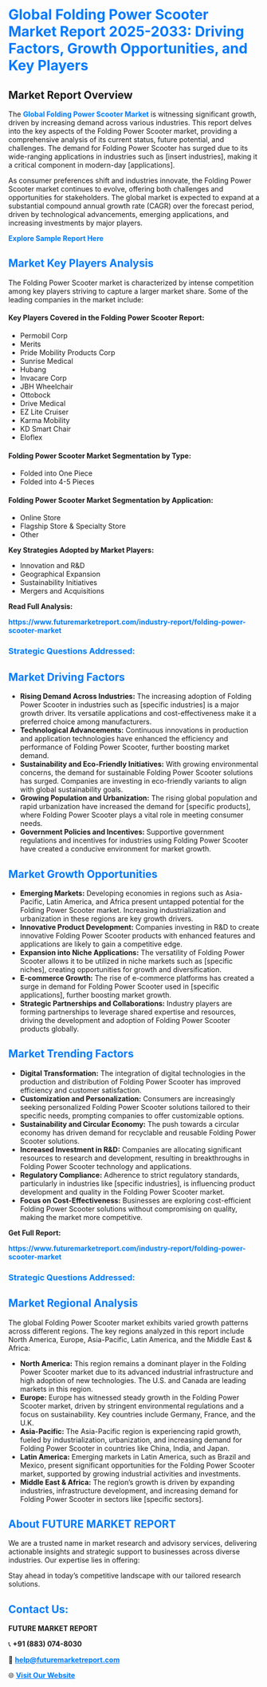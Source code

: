 <h1 style="color: #007BFF;">Global Folding Power Scooter Market Report 2025-2033: Driving Factors, Growth Opportunities, and Key Players</h1>

<section id="overview">
<h2>Market Report Overview</h2>
<p>The <a href="https://www.futuremarketreport.com/industry-report/folding-power-scooter-market" style="color: #007BFF; text-decoration: none;"><strong>Global Folding Power Scooter Market</strong></a> is witnessing significant growth, driven by increasing demand across various industries. This report delves into the key aspects of the Folding Power Scooter market, providing a comprehensive analysis of its current status, future potential, and challenges. The demand for Folding Power Scooter has surged due to its wide-ranging applications in industries such as [insert industries], making it a critical component in modern-day [applications].</p>
<p>As consumer preferences shift and industries innovate, the Folding Power Scooter market continues to evolve, offering both challenges and opportunities for stakeholders. The global market is expected to expand at a substantial compound annual growth rate (CAGR) over the forecast period, driven by technological advancements, emerging applications, and increasing investments by major players.</p>
</section>

<section id="overview">
<p><a href="https://www.futuremarketreport.com/request-sample/reportId=79911" style="color: #007BFF; text-decoration: none;"><strong>Explore Sample Report Here</strong></a></p>
</section>

<section id="key-players">
<h2 style="color: #007BFF;">Market Key Players Analysis</h2>
<p>The Folding Power Scooter market is characterized by intense competition among key players striving to capture a larger market share. Some of the leading companies in the market include:</p>
<h4>Key Players Covered in the Folding Power Scooter Report:</h4>
<ul><li>Permobil Corp</li><li>Merits</li><li>Pride Mobility Products Corp</li><li>Sunrise Medical</li><li>Hubang</li><li>Invacare Corp</li><li>JBH Wheelchair</li><li>Ottobock</li><li>Drive Medical</li><li>EZ Lite Cruiser</li><li>Karma Mobility</li><li>KD Smart Chair</li><li>Eloflex</li></ul>
<h4>Folding Power Scooter Market Segmentation by Type:</h4>
<ul><li>Folded into One Piece</li><li>Folded into 4-5 Pieces</li></ul>

<h4>Folding Power Scooter Market Segmentation by Application:</h4>
<ul><li>Online Store</li><li>Flagship Store &amp; Specialty Store</li><li>Other</li></ul>
<p><strong>Key Strategies Adopted by Market Players:</strong></p>
<ul>
<li>Innovation and R&D</li>
<li>Geographical Expansion</li>
<li>Sustainability Initiatives</li>
<li>Mergers and Acquisitions</li>
</ul>
</section>

<section>
<p><strong>Read Full Analysis: </strong></p><a href="https://www.futuremarketreport.com/industry-report/folding-power-scooter-market" style="color: #007BFF; text-decoration: none;"><strong>https://www.futuremarketreport.com/industry-report/folding-power-scooter-market</strong></a>
<h3 style="color: #007BFF;">Strategic Questions Addressed:</h3>
</section>

<section id="driving-factors">
<h2 style="color: #007BFF;">Market Driving Factors</h2>
<ul>
<li><strong>Rising Demand Across Industries:</strong> The increasing adoption of Folding Power Scooter in industries such as [specific industries] is a major growth driver. Its versatile applications and cost-effectiveness make it a preferred choice among manufacturers.</li>
<li><strong>Technological Advancements:</strong> Continuous innovations in production and application technologies have enhanced the efficiency and performance of Folding Power Scooter, further boosting market demand.</li>
<li><strong>Sustainability and Eco-Friendly Initiatives:</strong> With growing environmental concerns, the demand for sustainable Folding Power Scooter solutions has surged. Companies are investing in eco-friendly variants to align with global sustainability goals.</li>
<li><strong>Growing Population and Urbanization:</strong> The rising global population and rapid urbanization have increased the demand for [specific products], where Folding Power Scooter plays a vital role in meeting consumer needs.</li>
<li><strong>Government Policies and Incentives:</strong> Supportive government regulations and incentives for industries using Folding Power Scooter have created a conducive environment for market growth.</li>
</ul>
</section>

<section id="growth-opportunities">
<h2 style="color: #007BFF;">Market Growth Opportunities</h2>
<ul>
<li><strong>Emerging Markets:</strong> Developing economies in regions such as Asia-Pacific, Latin America, and Africa present untapped potential for the Folding Power Scooter market. Increasing industrialization and urbanization in these regions are key growth drivers.</li>
<li><strong>Innovative Product Development:</strong> Companies investing in R&D to create innovative Folding Power Scooter products with enhanced features and applications are likely to gain a competitive edge.</li>
<li><strong>Expansion into Niche Applications:</strong> The versatility of Folding Power Scooter allows it to be utilized in niche markets such as [specific niches], creating opportunities for growth and diversification.</li>
<li><strong>E-commerce Growth:</strong> The rise of e-commerce platforms has created a surge in demand for Folding Power Scooter used in [specific applications], further boosting market growth.</li>
<li><strong>Strategic Partnerships and Collaborations:</strong> Industry players are forming partnerships to leverage shared expertise and resources, driving the development and adoption of Folding Power Scooter products globally.</li>
</ul>
</section>

<section id="trending-factors">
<h2 style="color: #007BFF;">Market Trending Factors</h2>
<ul>
<li><strong>Digital Transformation:</strong> The integration of digital technologies in the production and distribution of Folding Power Scooter has improved efficiency and customer satisfaction.</li>
<li><strong>Customization and Personalization:</strong> Consumers are increasingly seeking personalized Folding Power Scooter solutions tailored to their specific needs, prompting companies to offer customizable options.</li>
<li><strong>Sustainability and Circular Economy:</strong> The push towards a circular economy has driven demand for recyclable and reusable Folding Power Scooter solutions.</li>
<li><strong>Increased Investment in R&D:</strong> Companies are allocating significant resources to research and development, resulting in breakthroughs in Folding Power Scooter technology and applications.</li>
<li><strong>Regulatory Compliance:</strong> Adherence to strict regulatory standards, particularly in industries like [specific industries], is influencing product development and quality in the Folding Power Scooter market.</li>
<li><strong>Focus on Cost-Effectiveness:</strong> Businesses are exploring cost-efficient Folding Power Scooter solutions without compromising on quality, making the market more competitive.</li>
</ul>
</section>

<section>
<p><strong>Get Full Report: </strong></p><a href="https://www.futuremarketreport.com/industry-report/folding-power-scooter-market" style="color: #007BFF; text-decoration: none;"><strong>https://www.futuremarketreport.com/industry-report/folding-power-scooter-market</strong></a>
<h3 style="color: #007BFF;">Strategic Questions Addressed:</h3>
</section>


<section id="regional-analysis">
<h2 style="color: #007BFF;">Market Regional Analysis</h2>
<p>The global Folding Power Scooter market exhibits varied growth patterns across different regions. The key regions analyzed in this report include North America, Europe, Asia-Pacific, Latin America, and the Middle East & Africa:</p>
<ul>
<li><strong>North America:</strong> This region remains a dominant player in the Folding Power Scooter market due to its advanced industrial infrastructure and high adoption of new technologies. The U.S. and Canada are leading markets in this region.</li>
<li><strong>Europe:</strong> Europe has witnessed steady growth in the Folding Power Scooter market, driven by stringent environmental regulations and a focus on sustainability. Key countries include Germany, France, and the U.K.</li>
<li><strong>Asia-Pacific:</strong> The Asia-Pacific region is experiencing rapid growth, fueled by industrialization, urbanization, and increasing demand for Folding Power Scooter in countries like China, India, and Japan.</li>
<li><strong>Latin America:</strong> Emerging markets in Latin America, such as Brazil and Mexico, present significant opportunities for the Folding Power Scooter market, supported by growing industrial activities and investments.</li>
<li><strong>Middle East & Africa:</strong> The region’s growth is driven by expanding industries, infrastructure development, and increasing demand for Folding Power Scooter in sectors like [specific sectors].</li>
</ul>
</section>

<footer>
<h2 style="color: #007BFF;">About FUTURE MARKET REPORT</h2>
<p>We are a trusted name in market research and advisory services, delivering actionable insights and strategic support to businesses across diverse industries. Our expertise lies in offering:</p>

<p>Stay ahead in today’s competitive landscape with our tailored research solutions.</p>

<h2 style="color: #007BFF;">Contact Us:</h2>
<p><strong>FUTURE MARKET REPORT</strong></p>
<p>📞 <strong>+91 (883) 074-8030</strong></p>
<p>📧 <strong><a href="mailto:help@futuremarketreport.com" style="color: #007BFF;">help@futuremarketreport.com</a></strong></p>
<p>🌐 <strong><a href="https://www.futuremarketreport.com/" style="color: #007BFF;">Visit Our Website</a></strong></p>
</footer>